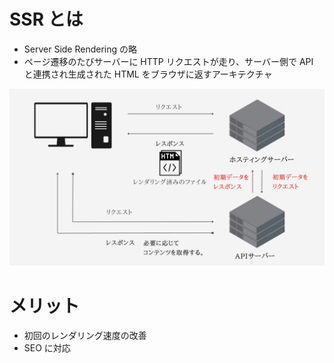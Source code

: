 # SSR とは

- Server Side Rendering の略
- ページ遷移のたびサーバーに HTTP リクエストが走り、サーバー側で API と連携され生成された HTML をブラウザに返すアーキテクチャ

![](画像/20240121164122.png)

# メリット

- 初回のレンダリング速度の改善
- SEO に対応

